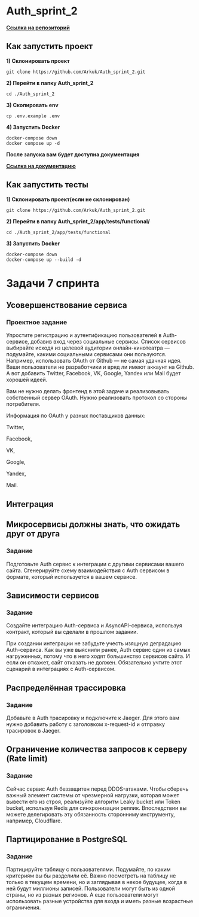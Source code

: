 # Auth_sprint_2
**[Ссылка на репозиторий](https://github.com/Arkuk/Auth_sprint_2)**
## Как запустить проект
**1) Склонировать проект**
```commandline
git clone https://github.com/Arkuk/Auth_sprint_2.git
```
**2) Перейти в папку Auth_sprint_2**
```commandline
cd ./Auth_sprint_2
```
**3) Скопировать env**
```commandline
cp .env.example .env
```
**4)  Запустить Docker**
```docker
docker-compose down
docker compose up -d
```
**После запуска вам будет доступна документация**

**[Ссылка на документацию](http://localhost/api/v1/swagger)**


## Как запустить тесты
**1) Склонировать проект(если не склонирован)**
```commandline
git clone https://github.com/Arkuk/Auth_sprint_2.git
```
**2) Перейти в папку Auth_sprint_2/app/tests/functional/**
```commandline
cd ./Auth_sprint_2/app/tests/functional
```
**3)  Запустить Docker**
```docker
docker-compose down
docker-compose up --build -d
```

# Задачи 7 спринта

## Усовершенствование сервиса

### Проектное задание
Упростите регистрацию и аутентификацию пользователей в Auth-сервисе, добавив вход через социальные сервисы. Список сервисов выбирайте исходя из целевой аудитории онлайн-кинотеатра — подумайте, какими социальными сервисами они пользуются. Например, использовать OAuth от Github — не самая удачная идея. Ваши пользователи не разработчики и вряд ли имеют аккаунт на Github. А вот добавить Twitter, Facebook, VK, Google, Yandex или Mail будет хорошей идеей.

Вам не нужно делать фронтенд в этой задаче и реализовывать собственный сервер OAuth. Нужно реализовать протокол со стороны потребителя.

Информация по OAuth у разных поставщиков данных:

Twitter,

Facebook,

VK,

Google,

Yandex,

Mail.
## Интеграция

## Микросервисы должны знать, что ожидать друг от друга

### Задание
Подготовьте Auth сервис к интеграции с другими сервисами вашего сайта. Сгенерируйте схему взаимодействия с Auth сервисом в формате, который используется в вашем сервисе.

## Зависимости сервисов
### Задание

Создайте интеграцию Auth-сервиса и AsyncAPI-сервиса, используя контракт, который вы сделали в прошлом задании.

При создании интеграции не забудьте учесть изящную деградацию Auth-сервиса. Как вы уже выяснили ранее, Auth сервис один из самых нагруженных, потому что в него ходят большинство сервисов сайта. И если он откажет, сайт отказать не должен. Обязательно учтите этот сценарий в интеграциях с Auth-сервисом.

## Распределённая трассировка

### Задание
Добавьте в Auth трасировку и подключите к Jaeger. Для этого вам нужно добавить работу с заголовком x-request-id и отправку трасировок в Jaeger.

## Ограничение количества запросов к серверу (Rate limit)
### Задание
Сейчас сервис Auth беззащитен перед DDOS-атаками. Чтобы сберечь важный элемент системы от чрезмерной нагрузки, которая может вывести его из строя, реализуйте алгоритм Leaky bucket или Token bucket, используя Redis для синхронизации реплик. Впоследствии вы можете делегировать эту обязанность сторонниму инструменту, например, Cloudflare.

## Партицирование в PostgreSQL
### Задание
Партицируйте таблицу с пользователями. Подумайте, по каким критериям вы бы разделили её. Важно посмотреть на таблицу не только в текущем времени, но и заглядывая в некое будущее, когда в ней будут миллионы записей. Пользователи могут быть из одной страны, но из разных регионов. А еще пользователи могут использовать разные устройства для входа и иметь разные возрастные ограничения.